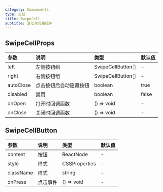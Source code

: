 ```yaml
---
category: Components
type: 反馈
title: SwipeCell
subtitle: 滑动单元格组件
---
```


## SwipeCellProps

| 参数      | 说明                   | 类型                | 默认值 |
| :-------- | :--------------------- | :------------------ | :----- |
| left      | 左侧按钮组             | SwipeCellButton\[\] | -      |
| right     | 右侧按钮组             | SwipeCellButton\[\] | -      |
| autoClose | 点击按钮后自动隐藏按钮 | boolean             | true   |
| disabled  | 禁用                   | boolean             | false  |
| onOpen    | 打开时回调函数         | () => void          | -      |
| onClose   | 关闭时回调函数         | () => void          | -      |

## SwipeCellButton

| 参数      | 说明     | 类型          | 默认值 |
| :-------- | :------- | :------------ | :----- |
| content   | 按钮     | ReactNode     | -      |
| style     | 样式     | CSSProperties | -      |
| className | 样式     | string        | -      |
| onPress   | 点击事件 | () => void    | -      |
